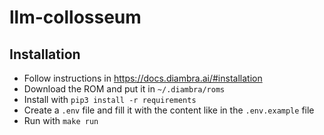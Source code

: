 # llm-collosseum

## Installation

- Follow instructions in https://docs.diambra.ai/#installation
- Download the ROM and put it in `~/.diambra/roms`
- Install with `pip3 install -r requirements`
- Create a `.env` file and fill it with the content like in the `.env.example` file
- Run with `make run`
